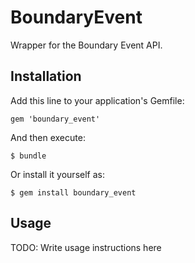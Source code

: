 # BoundaryEvent

Wrapper for the Boundary Event API.

## Installation

Add this line to your application's Gemfile:

    gem 'boundary_event'

And then execute:

    $ bundle

Or install it yourself as:

    $ gem install boundary_event

## Usage

TODO: Write usage instructions here
